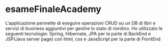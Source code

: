 # esameFinaleAcademy
L'applicazione permette di eseguire operazioni CRUD su un DB di libri e servizi di business aggiuntivi per gestire lo stato di riordino. Ho utilizzato le seguenti tecnologie: Spring, Hibernate, JPA per la parte di BackEnd e JSP(Java server page) con html, css e JavaScript per la parte di FrontEnd
